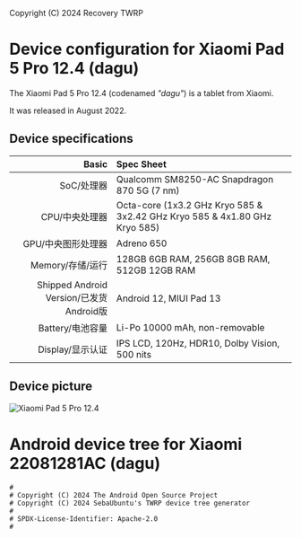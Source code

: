 Copyright (C) 2024 Recovery TWRP

Device configuration for Xiaomi Pad 5 Pro 12.4 (dagu)
=========================================

The Xiaomi Pad 5 Pro 12.4 (codenamed _"dagu"_) is a tablet from Xiaomi.

It was released in August 2022.

## Device specifications

Basic   | Spec Sheet
-------:|:-------------------------
SoC/处理器     | Qualcomm SM8250-AC Snapdragon 870 5G (7 nm)
CPU/中央处理器  | Octa-core (1x3.2 GHz Kryo 585 & 3x2.42 GHz Kryo 585 & 4x1.80 GHz Kryo 585)
GPU/中央图形处理器  | Adreno 650
Memory\/存储/运行  | 128GB 6GB RAM, 256GB 8GB RAM, 512GB 12GB RAM
Shipped Android Version/已发货Android版 | Android 12, MIUI Pad 13
Battery/电池容量 | Li-Po 10000 mAh, non-removable
Display/显示认证 | IPS LCD, 120Hz, HDR10, Dolby Vision, 500 nits

## Device picture

![Xiaomi Pad 5 Pro 12.4](https://cdn.cnbj0.fds.api.mi-img.com/b2c-shopapi-pms/pms_1660138065.01121538.png "Xiaomi Pad 5 Pro 12.4")










# Android device tree for Xiaomi 22081281AC (dagu)

```
#
# Copyright (C) 2024 The Android Open Source Project
# Copyright (C) 2024 SebaUbuntu's TWRP device tree generator
#
# SPDX-License-Identifier: Apache-2.0
#
```
